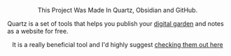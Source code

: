<p style="text-align: center">This Project Was Made In Quartz, Obsidian and GitHub.</p>

Quartz is a set of tools that helps you publish your [digital garden](https://jzhao.xyz/posts/networked-thought) and notes as a website for free.

<p style="text-align: center">It is a really beneficial tool and I'd highly suggest
	<a href="https://quartz.jzhao.xyz">checking them out here</a>
</p>
